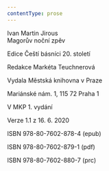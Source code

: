 ```yaml
---
contentType: prose
---
```


<section>

Ivan Martin Jirous  
Magorův noční zpěv

</section>

<section>

Edice Čeští básníci 20. století

Redakce Markéta Teuchnerová

</section>

<section>

Vydala Městská knihovna v Praze

Mariánské nám. 1, 115 72 Praha 1

</section>

<section>

V MKP 1. vydání

Verze 1.1 z 16. 6. 2020

</section>

<section>

ISBN 978-80-7602-878-4 (epub)

ISBN 978-80-7602-879-1 (pdf)

ISBN 978-80-7602-880-7 (prc)

</section>
